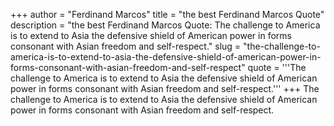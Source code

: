 +++
author = "Ferdinand Marcos"
title = "the best Ferdinand Marcos Quote"
description = "the best Ferdinand Marcos Quote: The challenge to America is to extend to Asia the defensive shield of American power in forms consonant with Asian freedom and self-respect."
slug = "the-challenge-to-america-is-to-extend-to-asia-the-defensive-shield-of-american-power-in-forms-consonant-with-asian-freedom-and-self-respect"
quote = '''The challenge to America is to extend to Asia the defensive shield of American power in forms consonant with Asian freedom and self-respect.'''
+++
The challenge to America is to extend to Asia the defensive shield of American power in forms consonant with Asian freedom and self-respect.
